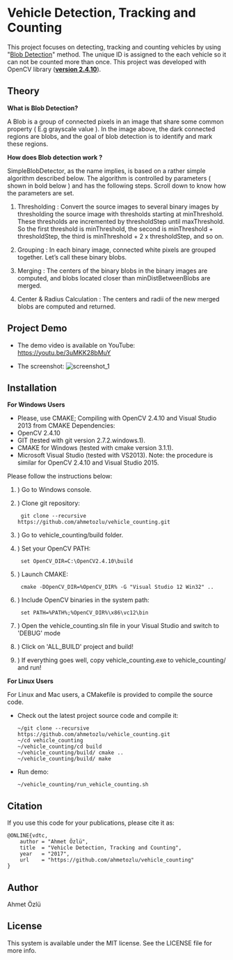 # Vehicle Detection, Tracking and Counting
This project focuses on detecting, tracking and counting vehicles by using "[Blob Detection](http://www.learnopencv.com/blob-detection-using-opencv-python-c/)" method. The unique ID is assigned to the each vehicle so it can not be counted more than once. This project was developed with OpenCV library (**[version 2.4.10](https://sourceforge.net/projects/opencvlibrary/files/opencv-win/2.4.10/)**).

## Theory
**What is Blob Detection?**

A Blob is a group of connected pixels in an image that share some common property ( E.g grayscale value ). In the image above, the dark connected regions are blobs, and the goal of blob detection is to identify and mark these regions.

**How does Blob detection work ?**

SimpleBlobDetector, as the name implies, is based on a rather simple algorithm described below. The algorithm is controlled by parameters ( shown in bold below )  and has the following steps. Scroll down to know how the parameters are set.

1. Thresholding : Convert the source images to several binary images by thresholding the source image with thresholds starting at minThreshold. These thresholds are incremented  by thresholdStep until maxThreshold. So the first threshold is minThreshold, the second is minThreshold + thresholdStep, the third is minThreshold + 2 x thresholdStep, and so on.

2. Grouping : In each binary image,  connected white pixels are grouped together.  Let’s call these binary blobs.

3. Merging  : The centers of the binary blobs in the binary images are computed, and  blobs located closer than minDistBetweenBlobs are merged.

4. Center & Radius Calculation :  The centers and radii of the new merged blobs are computed and returned.

## Project Demo
- The demo video is available on YouTube: https://youtu.be/3uMKK28bMuY

- The screenshot:
![screenshot_1](https://user-images.githubusercontent.com/22610163/28909069-89379050-782f-11e7-9051-1b6770cce191.png)

## Installation
**For Windows Users**
- Please, use CMAKE;
Compiling with OpenCV 2.4.10 and Visual Studio 2013 from CMAKE
Dependencies:
- OpenCV 2.4.10
- GIT (tested with git version 2.7.2.windows.1).
- CMAKE for Windows (tested with cmake version 3.1.1).
- Microsoft Visual Studio (tested with VS2013).
Note: the procedure is similar for OpenCV 2.4.10 and Visual Studio 2015.

Please follow the instructions below:

1. ) Go to Windows console.

2. ) Clone git repository:
    
        git clone --recursive https://github.com/ahmetozlu/vehicle_counting.git
    
3. ) Go to vehicle_counting/build folder.

4. ) Set your OpenCV PATH:

        set OpenCV_DIR=C:\OpenCV2.4.10\build
    
5. ) Launch CMAKE:

        cmake -DOpenCV_DIR=%OpenCV_DIR% -G "Visual Studio 12 Win32" ..
    
6. ) Include OpenCV binaries in the system path:

        set PATH=%PATH%;%OpenCV_DIR%\x86\vc12\bin
    
7. ) Open the vehicle_counting.sln file in your Visual Studio and switch to 'DEBUG' mode

8. ) Click on 'ALL_BUILD' project and build!

9. ) If everything goes well, copy vehicle_counting.exe to vehicle_counting/ and run!

**For Linux Users**

For Linux and Mac users, a CMakefile is provided to compile the source code.

- Check out the latest project source code and compile it:

      ~/git clone --recursive https://github.com/ahmetozlu/vehicle_counting.git
      ~/cd vehicle_counting
      ~/vehicle_counting/cd build
      ~/vehicle_counting/build/ cmake ..
      ~/vehicle_counting/build/ make

- Run demo:

      ~/vehicle_counting/run_vehicle_counting.sh

## Citation
If you use this code for your publications, please cite it as:

    @ONLINE{vdtc,
        author = "Ahmet Özlü",
        title  = "Vehicle Detection, Tracking and Counting",
        year   = "2017",
        url    = "https://github.com/ahmetozlu/vehicle_counting"
    }

## Author
Ahmet Özlü

## License
This system is available under the MIT license. See the LICENSE file for more info.
